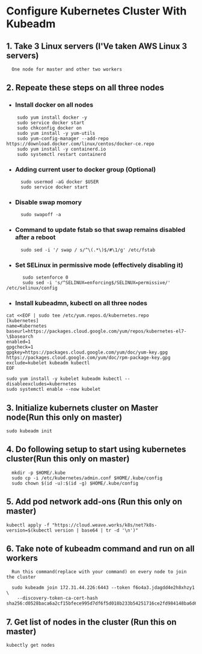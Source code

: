 # Configure Kubernetes Cluster With Kubeadm

## 1. Take 3 Linux servers (I'Ve taken AWS Linux 3 servers)
```
  One node for master and other two workers
```

## 2. Repeate these steps on all three nodes

  * ### Install docker on all nodes
  ```
      sudo yum install docker -y
      sudo service docker start
      sudo chkconfig docker on
      sudo yum install -y yum-utils
      sudo yum-config-manager --add-repo https://download.docker.com/linux/centos/docker-ce.repo
      sudo yum install -y containerd.io
      sudo systemctl restart containerd
  ```
  
  * ### Adding current user to docker group (Optional)
      ```
        sudo usermod -aG docker $USER
        sudo service docker start 
      ```
  * ### Disable swap momory
  
      ``` 
        sudo swapoff -a 
      ```
    
  * ### Command to update fstab so that swap remains disabled after a reboot
  
      ``` 
        sudo sed -i '/ swap / s/^\(.*\)$/#\1/g' /etc/fstab 
      ```
    
  * ### Set SELinux in permissive mode (effectively disabling it)
  
  ```
        sudo setenforce 0
        sudo sed -i 's/^SELINUX=enforcing$/SELINUX=permissive/' /etc/selinux/config
  ```
  
  * ### Install kubeadmn, kubectl on all three nodes
      
```
cat <<EOF | sudo tee /etc/yum.repos.d/kubernetes.repo
[kubernetes]
name=Kubernetes
baseurl=https://packages.cloud.google.com/yum/repos/kubernetes-el7-\$basearch
enabled=1
gpgcheck=1
gpgkey=https://packages.cloud.google.com/yum/doc/yum-key.gpg https://packages.cloud.google.com/yum/doc/rpm-package-key.gpg
exclude=kubelet kubeadm kubectl
EOF
```
```
sudo yum install -y kubelet kubeadm kubectl --disableexcludes=kubernetes
sudo systemctl enable --now kubelet
```     
## 3. Initialize kubernets cluster on Master node(Run this only on master)
    sudo kubeadm init
        
## 4. Do following setup to start using kubernetes cluster(Run this only on master)
  ```
    mkdir -p $HOME/.kube
    sudo cp -i /etc/kubernetes/admin.conf $HOME/.kube/config
    sudo chown $(id -u):$(id -g) $HOME/.kube/config
  ```
## 5. Add pod network add-ons (Run this only on master)
  
    kubectl apply -f "https://cloud.weave.works/k8s/net?k8s-version=$(kubectl version | base64 | tr -d '\n')"
        
  ## 6. Take note of kubeadm command and run on all workers
  
  ```
    Run this command(replace with your command) on every node to join the cluster
  
    sudo kubeadm join 172.31.44.226:6443 --token f6o4a3.jdagdd4e2h8xhzy1 \
      --discovery-token-ca-cert-hash sha256:d0528baca6a2cf15bfece995d7df6f5d018b233b54251716ce2fd984148ba6d6
 ```
 
  ## 7. Get list of nodes in the cluster (Run this on master)
  
  ```
  kubectly get nodes
 ```
 
